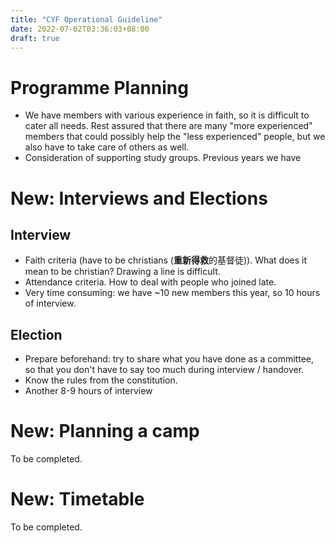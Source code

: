 ```yaml
---
title: "CYF Operational Guideline"
date: 2022-07-02T03:36:03+08:00
draft: true
---
```


# Programme Planning
- We have members with various experience in faith, so it is difficult to cater all needs. Rest assured that there are many "more experienced" members that could possibly help the "less experienced" people, but we also have to take care of others as well.
- Consideration of supporting study groups. Previous years we have 

# New: Interviews and Elections
## Interview
- Faith criteria (have to be christians (**重新得救**的基督徒)). What does it mean to be christian? Drawing a line is difficult.
- Attendance criteria. How to deal with people who joined late.
- Very time consuming: we have ~10 new members this year, so 10 hours of interview.

## Election
- Prepare beforehand: try to share what you have done as a committee, so that you don't have to say too much during interview / handover. 
- Know the rules from the constitution.
- Another 8-9 hours of interview

# New: Planning a camp
To be completed.

# New: Timetable
To be completed.